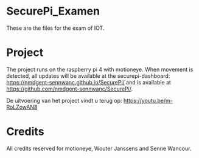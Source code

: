 # SecurePi_Examen
These are the files for the exam of IOT.

# Project
The project runs on the raspberry pi 4 with motioneye.
When movement is detected, all updates will be available at the securepi-dashboard: https://nmdgent-sennwanc.github.io/SecurePi/
and is available at https://github.com/nmdgent-sennwanc/SecurePi/.

De uitvoering van het project vindt u terug op: https://youtu.be/m-RoLZowAN8

# Credits
All credits reserved for motioneye, Wouter Janssens and Senne Wancour.
